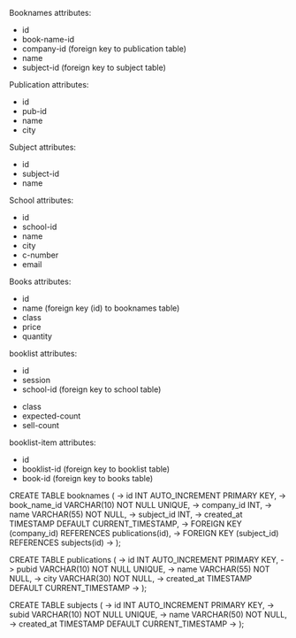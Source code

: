Booknames attributes:

- id
- book-name-id
- company-id (foreign key to publication table)
- name
- subject-id (foreign key to subject table)


Publication attributes:

- id
- pub-id
- name
- city

Subject attributes:

- id
- subject-id
- name

School attributes:

- id
- school-id
- name
- city
- c-number
- email
<!-- - [booklist-id] (foreign key to booklist table) -->

Books attributes:

- id
- name (foreign key (id) to booknames table)
- class
- price
- quantity

booklist attributes:

- id
- session
- school-id (foreign key to school table)
<!-- - [book-id] (foreign key to books table) -->
- class
- expected-count
- sell-count

booklist-item attributes:

- id
- booklist-id (foreign key to booklist table)
- book-id (foreign key to books table)


CREATE TABLE booknames (
    ->     id INT AUTO_INCREMENT PRIMARY KEY,
    ->     book_name_id VARCHAR(10) NOT NULL UNIQUE,
    ->     company_id INT,
    ->     name VARCHAR(55) NOT NULL,
    ->     subject_id INT,
    ->     created_at TIMESTAMP DEFAULT CURRENT_TIMESTAMP,
    ->     FOREIGN KEY (company_id) REFERENCES publications(id),
    ->     FOREIGN KEY (subject_id) REFERENCES subjects(id)
    -> );

CREATE TABLE publications (
    ->     id INT AUTO_INCREMENT PRIMARY KEY,
    ->     pubid VARCHAR(10) NOT NULL UNIQUE,
    ->     name VARCHAR(55) NOT NULL,
    ->     city VARCHAR(30) NOT NULL,
    ->     created_at TIMESTAMP DEFAULT CURRENT_TIMESTAMP
    -> );

CREATE TABLE subjects (
    ->     id INT AUTO_INCREMENT PRIMARY KEY,
    ->     subid VARCHAR(10) NOT NULL UNIQUE,
    ->     name VARCHAR(50) NOT NULL,
    ->     created_at TIMESTAMP DEFAULT CURRENT_TIMESTAMP
    -> );